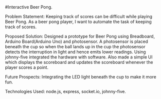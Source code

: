 #Interactive Beer Pong.

Problem Statement: Keeping track of scores can be difficult while playing Beer Pong. As a beer pong player, I want to automate the task of keeping track of scores. 

Proposed Solution: Designed a prototype for Beer Pong using Breadboard, Arduino Board(Arduino Uno) and photosensor. A photosensor is placed beneath the cup so when the ball lands up in the cup the photosensor detects the interruption in light and hence emits lower readings. Using johnny-five integrated the hardware with software. Also made a simple UI which displays the scoreboard and updates the scoreboard whenever the player scores a point.

Future Prospects:  Integrating the LED light beneath the cup to make it more fun.

Technologies Used:  node.js, express, socket.io, johnny-five.  


